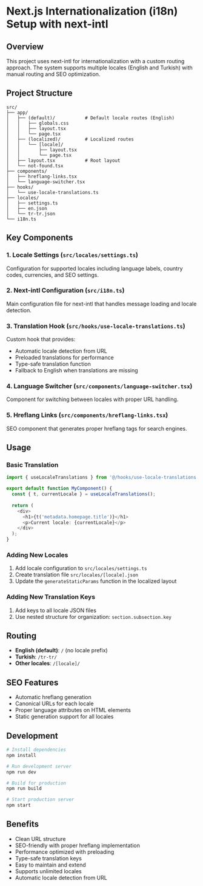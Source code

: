 # Next.js Internationalization (i18n) Setup with next-intl

## Overview
This project uses next-intl for internationalization with a custom routing approach. The system supports multiple locales (English and Turkish) with manual routing and SEO optimization.

## Project Structure

```
src/
├── app/
│   ├── (default)/           # Default locale routes (English)
│   │   ├── globals.css
│   │   ├── layout.tsx
│   │   └── page.tsx
│   ├── (localized)/         # Localized routes
│   │   └── [locale]/
│   │       ├── layout.tsx
│   │       └── page.tsx
│   ├── layout.tsx           # Root layout
│   └── not-found.tsx
├── components/
│   ├── hreflang-links.tsx
│   └── language-switcher.tsx
├── hooks/
│   └── use-locale-translations.ts
├── locales/
│   ├── settings.ts
│   ├── en.json
│   └── tr-tr.json
└── i18n.ts
```

## Key Components

### 1. Locale Settings (`src/locales/settings.ts`)
Configuration for supported locales including language labels, country codes, currencies, and SEO settings.

### 2. Next-intl Configuration (`src/i18n.ts`)
Main configuration file for next-intl that handles message loading and locale detection.

### 3. Translation Hook (`src/hooks/use-locale-translations.ts`)
Custom hook that provides:
- Automatic locale detection from URL
- Preloaded translations for performance
- Type-safe translation function
- Fallback to English when translations are missing

### 4. Language Switcher (`src/components/language-switcher.tsx`)
Component for switching between locales with proper URL handling.

### 5. Hreflang Links (`src/components/hreflang-links.tsx`)
SEO component that generates proper hreflang tags for search engines.

## Usage

### Basic Translation
```typescript
import { useLocaleTranslations } from '@/hooks/use-locale-translations';

export default function MyComponent() {
  const { t, currentLocale } = useLocaleTranslations();
  
  return (
    <div>
      <h1>{t('metadata.homepage.title')}</h1>
      <p>Current locale: {currentLocale}</p>
    </div>
  );
}
```

### Adding New Locales
1. Add locale configuration to `src/locales/settings.ts`
2. Create translation file `src/locales/[locale].json`
3. Update the `generateStaticParams` function in the localized layout

### Adding New Translation Keys
1. Add keys to all locale JSON files
2. Use nested structure for organization: `section.subsection.key`

## Routing

- **English (default)**: `/` (no locale prefix)
- **Turkish**: `/tr-tr/`
- **Other locales**: `/[locale]/`

## SEO Features

- Automatic hreflang generation
- Canonical URLs for each locale
- Proper language attributes on HTML elements
- Static generation support for all locales

## Development

```bash
# Install dependencies
npm install

# Run development server
npm run dev

# Build for production
npm run build

# Start production server
npm start
```

## Benefits

- Clean URL structure
- SEO-friendly with proper hreflang implementation
- Performance optimized with preloading
- Type-safe translation keys
- Easy to maintain and extend
- Supports unlimited locales
- Automatic locale detection from URL
